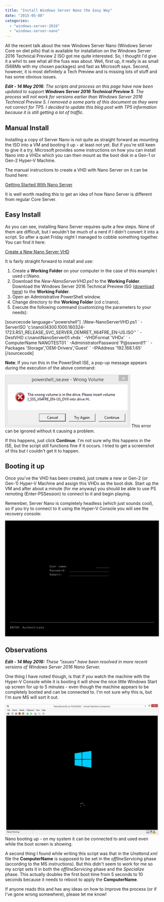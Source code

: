 ```yaml
---
title: "Install Windows Server Nano the Easy Way"
date: "2015-05-08"
categories:
  - "windows-server-2016"
  - "windows-server-nano"
---
```


All the recent talk about the new Windows Server Nano (Windows Server Core on diet pills) that is available for installation on the Windows Server 2016 Technical Preview 2 ISO got me quite interested. So, I thought I'd give it a whirl to see what all the fuss was about. Well, first up, it really is as small (568Mb with my chosen packages) and fast as Microsoft says. Second, however, it is most definitely a Tech Preview and is missing lots of stuff and has some obvious issues.

_**Edit - 14 May 2016**: The scripts and process on this page have now been updated to support **Windows Server 2016 Technical Preview 5**. The process will not work for versions earlier than Windows Server 2016 Technical Preview 5. I removed a some parts of this document as they were not correct for TP5. I decided to update this blog post with TP5 information because it is still getting a lot of traffic._

## Manual Install

Installing a copy of Server Nano is not quite as straight forward as mounting the ISO into a VM and booting it up - at least not yet. But if you're still keen to give it a try, Microsoft provides some instructions on how you can install Nano into a VHDx which you can then mount as the boot disk in a Gen-1 or Gen-2 Hyper-V Machine.

The manual instructions to create a VHD with Nano Server on it can be found here:

[Getting Started With Nano Server](https://technet.microsoft.com/en-us/library/mt126167.aspx "Getting Started with Nano Server")

It is well worth reading this to get an idea of how Nano Server is different from regular Core Server.

## Easy Install

As you can see, installing Nano Server requires quite a few steps. None of them are difficult, but I wouldn't be much of a nerd if I didn't convert it into a script. So after a quiet Friday night I managed to cobble something together. You can find it here:

[Create a New Nano Server VHD](https://gallery.technet.microsoft.com/scriptcenter/Create-a-New-Nano-Server-61f674f1 "Create a New Nano Server VHD")

It is fairly straight forward to install and use:

1. Create a **Working Folder** on your computer in the case of this example I used c:\\Nano.
2. Download the _New-NanoServerVHD.ps1_ to the **Working Folder**. Download the Windows Server 2016 Technical Preview ISO ([download here](https://www.microsoft.com/en-us/evalcenter/evaluate-windows-server-technical-preview)) to the **Working Folder**.
3. Open an Administrative PowerShell window.
4. Change directory to the **Working Folder** (cd c:\\nano).
5. Execute the following command (customizing the parameters to your needs):

\[sourcecode language="powershell"\] .\\New-NanoServerVHD.ps1 \` -ServerISO 'c:\\nano\\14300.1000.160324-1723.RS1\_RELEASE\_SVC\_SERVER\_OEMRET\_X64FRE\_EN-US.ISO'' \` -DestVHD c:\\nano\\NanoServer01.vhdx \` -VHDFormat 'VHDx' \` -ComputerName NANOTEST01 \` -AdministratorPassword 'P@ssword!1' \` -Packages 'Storage','OEM-Drivers','Guest' \` -IPAddress '192.168.1.65' \[/sourcecode\]

**Note**: If you run this in the PowerShell ISE, a pop-up message appears during the execution of the above command:

[![This error can be ignored without it causing a problem.](/images/ss_nano_building_error_wrong_volume.png)](/images/ss_nano_building_error_wrong_volume.png)
This error can be ignored without it causing a problem.

If this happens, just click **Continue**. I'm not sure why this happens in the ISE, but the script still functions fine if it occurs. I tried to get a screenshot of this but I couldn't get it to happen.

## Booting it up

Once you've the VHD has been created, just create a new or Gen-2 (or Gen-1) Hyper-V Machine and assign this VHDx as the boot disk. Start up the VM and after about a minute (for me anyway) you should be able to use PS remoting (Enter-PSSession) to connect to it and begin playing.

Remember, Server Nano is completely headless (which just sounds cool), so if you try to connect to it using the Hyper-V Console you will see the recovery console:

![ss_nano_login](/images/ss_nano_login.png)

## Observations

_**Edit - 14 May 2016:** These "issues" have been resolved in more recent versions of Windows Server 2016 Nano Server._

One thing I have noted though, is that if you watch the machine with the Hyper-V Console while it is booting it will show the nice little Windows Start up screen for up to 5 minutes - even though the machine appears to be completely booted and can be connected to. I'm not sure why this is, but I'm sure MS will sort it out.

[![Nano booting up - on my system it can be connected to and used even while the boot screen is showing.](/images/ss_hyperv_nano_booting.png?w=660)](/images/ss_hyperv_nano_booting.png)
Nano booting up - on my system it can be connected to and used even while the boot screen is showing.

A second thing I found while writing this script was that in the _Unattend.xml_ file the **ComputerName** is supposed to be set in the _offlineServicing_ phase (according to the MS instructions). But this didn't seem to work for me so my script sets it in both the _offlineServicing_ phase and the _Specialize_ phase. This actually doubles the first boot time from 5 seconds to 10 seconds because it needs to reboot to apply the **ComputerName**.

If anyone reads this and has any ideas on how to improve the process (or if I've gone wrong somewhere), please let me know!
